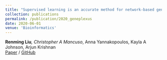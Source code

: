 ```yaml
---
title: "Supervised learning is an accurate method for network-based gene classification"
collection: publications
permalink: /publication/2020_geneplexus
date: 2020-06-01
venue: 'Bioinformatics'
---
```

**Renming Liu**<sup>*</sup>, Christopher A Mancuso<sup>*</sup>, Anna Yannakopoulos, Kayla A Johnson, Arjun Krishnan\
[Paper](https://academic.oup.com/bioinformatics/article/36/11/3457/5780279)
/ [GitHub](https://github.com/krishnanlab/GenePlexus)
